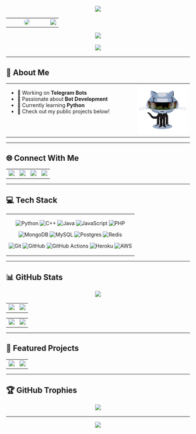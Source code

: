 <!-- ✨ Animated Header (Top) -->
<p align="center">
  <img src="https://user-images.githubusercontent.com/73097560/115834477-dbab4500-a447-11eb-908a-139a6edaec5c.gif" />
</p>

<!-- 👤 Avatar + Typing Banner -->
<div align="center">
  <table>
    <tr>
      <td width="100px" align="center">
        <img src="https://files.catbox.moe/r2ga8f.jpg" width="90px" style="border-radius: 50%;" />
      </td>
      <td>
        <img src="https://readme-typing-svg.herokuapp.com?color=00BFFF&width=600&lines=🦋+💗+WELCOME+TO+MY+GITHUB;🖤+THIS+IS+XP+TOOLS+🥀;💓+THANK+YOU+FOR+VISITING+MY+PROFILE+🌲+❗️" />
      </td>
    </tr>
  </table>
</div>

<!-- ✨ Animated Header (Bottom) -->
<p align="center">
  <img src="https://user-images.githubusercontent.com/73097560/115834477-dbab4500-a447-11eb-908a-139a6edaec5c.gif" />
</p>

<!-- 👁 Visitor Counter -->
<p align="center">
  <img src="https://komarev.com/ghpvc/?username=XPTOOLS&style=flat-square" />
</p>

---

## 📌 About Me

<table>
<tr>
  <td width="70%" style="padding-right: 30px; vertical-align: top;">
    <ul>
      <li>🔭 Working on <strong>Telegram Bots</strong></li>
      <li>💬 Passionate about <strong>Bot Development</strong></li>
      <li>🌱 Currently learning <strong>Python</strong></li>
      <li>👀 Check out my public projects below!</li>
    </ul>
  </td>
  <td width="30%" align="center">
    <img src="https://github.com/XPTOOLS/XPTOOLS/blob/main/Robo.webp" width="170" alt="Robo" />
  </td>
</tr>
</table>

---

## 🌐 Connect With Me

<table>
<tr>
<td>
  <a href="https://instagram.com/Silando">
    <img src="https://img.shields.io/badge/Instagram-E4405F?style=for-the-badge&logo=instagram&logoColor=white" />
  </a>
</td>
<td>
  <a href="https://t.me/Megahubbots">
    <img src="https://img.shields.io/badge/Telegram-2CA5E0?style=for-the-badge&logo=telegram&logoColor=white" />
  </a>
</td>
<td>
  <a href="mailto:freenethubbusiness@gmail.com">
    <img src="https://img.shields.io/badge/Gmail-D14836?style=for-the-badge&logo=gmail&logoColor=white" />
  </a>
</td>
<td>
  <a href="https://youtube.com/@Freenethubtech">
    <img src="https://img.shields.io/badge/YouTube-DD0000?style=for-the-badge&logo=youtube&logoColor=white" />
  </a>
</td>
</tr>
</table>

---

## 💻 Tech Stack

<table>
<tr><td align="center">
  
![Python](https://img.shields.io/badge/python-3670A0?style=for-the-badge&logo=python&logoColor=ffdd54) 
![C++](https://img.shields.io/badge/c++-%2300599C.svg?style=for-the-badge&logo=c%2B%2B&logoColor=white)
![Java](https://img.shields.io/badge/java-%23ED8B00.svg?style=for-the-badge&logo=openjdk&logoColor=white)
![JavaScript](https://img.shields.io/badge/javascript-%23323330.svg?style=for-the-badge&logo=javascript&logoColor=%23F7DF1E)
![PHP](https://img.shields.io/badge/php-%23777BB4.svg?style=for-the-badge&logo=php&logoColor=white)

![MongoDB](https://img.shields.io/badge/MongoDB-%234ea94b.svg?style=for-the-badge&logo=mongodb&logoColor=white)
![MySQL](https://img.shields.io/badge/mysql-4479A1.svg?style=for-the-badge&logo=mysql&logoColor=white)
![Postgres](https://img.shields.io/badge/postgres-%23316192.svg?style=for-the-badge&logo=postgresql&logoColor=white)
![Redis](https://img.shields.io/badge/redis-%23DD0031.svg?style=for-the-badge&logo=redis&logoColor=white)

![Git](https://img.shields.io/badge/git-%23F05033.svg?style=for-the-badge&logo=git&logoColor=white)
![GitHub](https://img.shields.io/badge/github-%23121011.svg?style=for-the-badge&logo=github&logoColor=white)
![GitHub Actions](https://img.shields.io/badge/github%20actions-%232671E5.svg?style=for-the-badge&logo=githubactions&logoColor=white)
![Heroku](https://img.shields.io/badge/heroku-%23430098.svg?style=for-the-badge&logo=heroku&logoColor=white)
![AWS](https://img.shields.io/badge/AWS-%23FF9900.svg?style=for-the-badge&logo=amazon-aws&logoColor=white)

</td></tr>
</table>

---

## 📊 GitHub Stats

<!-- 📈 Contribution Graph -->
<p align="center">
  <img src="https://github-readme-activity-graph.vercel.app/graph?username=XPTOOLS&bg_color=06040e&color=f1916d&line=bd83b8&point=bd83b8&area=true&hide_border=true" />
</p>

<!-- 🧠 Streak | Summary -->
<table>
  <tr>
    <td width="50%">
      <img src="https://github-readme-streak-stats-two-beige.vercel.app?user=XPTOOLS&theme=javascript-dark&background=45%2C150536%2C520352&border=f1916d&stroke=f1916d&ring=bd83b8&fire=f1916d&currStreakLabel=f1916d&dates=ffffff" />
    </td>
    <td width="50%">
      <img src="https://profile-summary-card.vercel.app/api/cards/profile-details?username=XPTOOLS&theme=dracula" />
    </td>
  </tr>
</table>

<!-- ⚡ Stats | 🌐 Languages -->
<table>
  <tr>
    <td width="50%">
      <img src="https://github-readme-stats.vercel.app/api?username=XPTOOLS&theme=dracula&show_icons=true&hide_title=true&hide_border=true&count_private=true" />
    </td>
    <td width="50%">
      <img src="https://github-readme-stats.vercel.app/api/top-langs/?username=XPTOOLS&layout=compact&theme=dracula&hide_border=true" />
    </td>
  </tr>
</table>

---

## 🚀 Featured Projects

<table>
  <tr>
    <td width="50%">
      <a href="https://github.com/XPTOOLS/WA-BlackBox">
        <img src="https://github-readme-stats.vercel.app/api/pin/?username=XPTOOLS&repo=WA-BlackBox&theme=dracula&hide_border=true" />
      </a>
    </td>
    <td width="50%">
      <a href="https://github.com/XPTOOLS/Temp-Mail-Bot">
        <img src="https://github-readme-stats.vercel.app/api/pin/?username=XPTOOLS&repo=Temp-Mail-Bot
&theme=dracula&hide_border=true" />
      </a>
    </td>
  </tr>
</table>

---

## 🏆 GitHub Trophies

<p align="center">
  <img src="https://github-profile-trophy.vercel.app/?username=XPTOOLS&theme=dracula&no-bg=true&no-frame=true&row=1&column=7" />
</p>

---

<!-- 🔚 Final Footer GIF -->
<p align="center">
  <img src="https://user-images.githubusercontent.com/73097560/115834477-dbab4500-a447-11eb-908a-139a6edaec5c.gif" />
</p>
